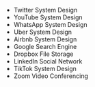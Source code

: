  
- Twitter System Design
- YouTube System Design
- WhatsApp System Design
- Uber System Design
- Airbnb System Design
- Google Search Engine
- Dropbox File Storage
- LinkedIn Social Network
- TikTok System Design
- Zoom Video Conferencing